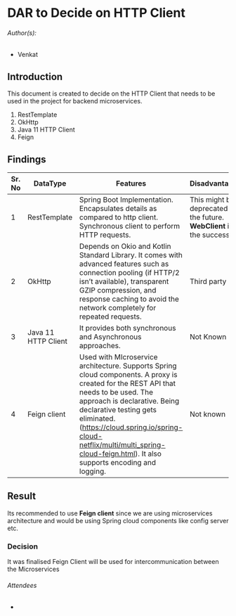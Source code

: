 # DAR to Decide on HTTP Client

###### Author(s):

- Venkat

## Introduction

This document is created to decide on the HTTP Client that needs to be used in the project for backend microservices.

1. RestTemplate
2. OkHttp
3. Java 11 HTTP Client
4. Feign



## Findings

| Sr. No | DataType            | Features                                                     | Disadvantages                                                |
| ------ | ------------------- | ------------------------------------------------------------ | ------------------------------------------------------------ |
| 1      | RestTemplate        | Spring Boot Implementation. Encapsulates details as compared to http client. Synchronous client to perform HTTP requests. | This might be deprecated in the future. **WebClient** is the successor |
| 2      | OkHttp              | Depends on Okio and Kotlin Standard Library. It comes with advanced features such as connection pooling (if HTTP/2 isn’t available), transparent GZIP compression, and response caching to avoid the network completely for repeated requests. | Third party                                                  |
| 3      | Java 11 HTTP Client | It provides both synchronous and Asynchronous approaches.    | Not Known                                                    |
| 4      | Feign client        | Used with MIcroservice architecture. Supports Spring cloud components. A proxy is created for the REST API that needs to be used. The approach is declarative. Being declarative testing gets eliminated. (https://cloud.spring.io/spring-cloud-netflix/multi/multi_spring-cloud-feign.html). It also supports encoding and logging. | Not known                                                    |



## Result

Its recommended to use **Feign client** since we are using microservices architecture and would be using Spring cloud components like config server etc.



### Decision

  It was finalised Feign Client will be used for intercommunication between the Microservices

###### Attendees

-  